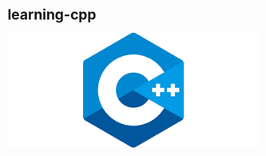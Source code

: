 # learning-cpp

 <p align='center'>
  <a href='https://dfini.com/'>
    <img src='cpp.png' alt='screenshot' />
  </a>
</p>